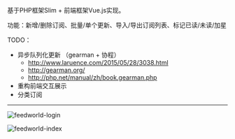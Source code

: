 基于PHP框架Slim + 前端框架Vue.js实现。

功能：新增/删除订阅、批量/单个更新、导入/导出订阅列表、标记已读/未读/加星

TODO：

- 异步队列化更新 （gearman + 协程）
    + http://www.laruence.com/2015/05/28/3038.html
    + http://gearman.org/
    + http://php.net/manual/zh/book.gearman.php
- 重构前端交互展示
- 分类订阅

------

![feedworld-login](https://raw.github.com/youngsterxyf/feed-world/master/feedworld-login.png)

![feedworld-index](https://raw.github.com/youngsterxyf/feed-world/master/feedworld-index.png)
